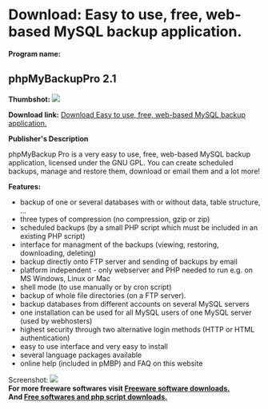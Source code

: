 # Download: Easy to use, free, web-based MySQL backup application.

**Program name:**

## phpMyBackupPro 2.1

  
**Thumbshot:** ![](http://www.freewarefiles.com/screenshot/phpmybackup_md.jpg)   
  
**Download link:** [Download Easy to use, free, web-based MySQL backup application.](http://freesoftwares.boysofts.com/PhpMyBackupPro_program_27262.html)  
  


**Publisher's Description**  
  


phpMyBackup Pro is a very easy to use, free, web-based MySQL backup application, licensed under the GNU GPL. You can create scheduled backups, manage and restore them, download or email them and a lot more! 

**Features:**

  * backup of one or several databases with or without data, table structure, ... 
  * three types of compression (no compression, gzip or zip) 
  * scheduled backups (by a small PHP script which must be included in an existing PHP script) 
  * interface for managment of the backups (viewing, restoring, downloading, deleting) 
  * backup directly onto FTP server and sending of backups by email 
  * platform independent - only webserver and PHP needed to run e.g. on MS Windows, Linux or Mac 
  * shell mode (to use manually or by cron script) 
  * backup of whole file directories (on a FTP server). 
  * backup databases from different accounts on several MySQL servers 
  * one installation can be used for all MySQL users of one MySQL server (used by webhosters) 
  * highest security through two alternative login methods (HTTP or HTML authentication) 
  * easy to use interface and very easy to install 
  * several language packages available 
  * online help (included in pMBP) and FAQ on this website 

  
  
Screenshot: ![](http://www.freewarefiles.com/screenshot/phpmybackup.jpg)   
**For more freeware softwares visit [Freeware software downloads.](http://freesoftwares.boysofts.com/)**   
**And [Free softwares and php script downloads.](http://www.boysofts.com/)**
